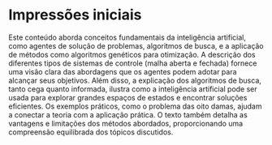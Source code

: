 # Impressões iniciais

Este conteúdo aborda conceitos fundamentais da inteligência artificial, como agentes de solução de problemas, algoritmos de busca, e a aplicação de métodos como algoritmos genéticos para otimização. A descrição dos diferentes tipos de sistemas de controle (malha aberta e fechada) fornece uma visão clara das abordagens que os agentes podem adotar para alcançar seus objetivos. Além disso, a explicação dos algoritmos de busca, tanto cega quanto informada, ilustra como a inteligência artificial pode ser usada para explorar grandes espaços de estados e encontrar soluções eficientes. Os exemplos práticos, como o problema das oito damas, ajudam a conectar a teoria com a aplicação prática. O texto também detalha as vantagens e limitações dos métodos abordados, proporcionando uma compreensão equilibrada dos tópicos discutidos.

